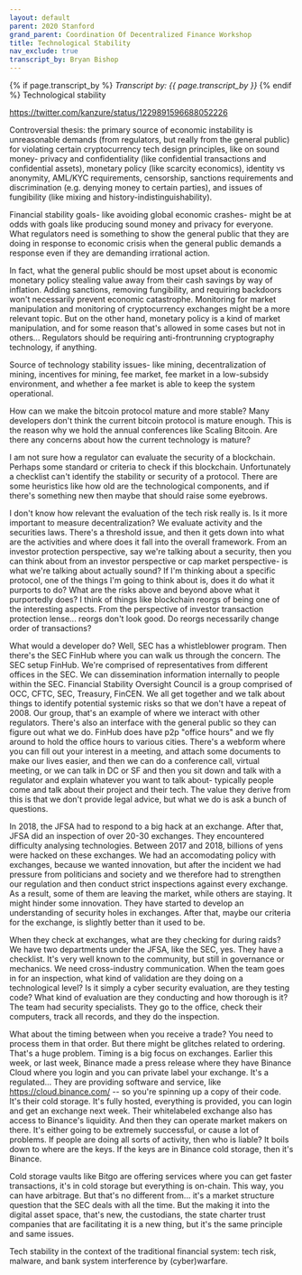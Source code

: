 ```yaml
---
layout: default
parent: 2020 Stanford
grand_parent: Coordination Of Decentralized Finance Workshop
title: Technological Stability
nav_exclude: true
transcript_by: Bryan Bishop
---
```


{% if page.transcript_by %} <i>Transcript by:
{{ page.transcript_by }}</i> {% endif %} Technological stability

<https://twitter.com/kanzure/status/1229891596688052226>

Controversial thesis: the primary source of economic instability is
unreasonable demands (from regulators, but really from the general
public) for violating certain cryptocurrency tech design principles,
like on sound money- privacy and confidentiality (like confidential
transactions and confidential assets), monetary policy (like scarcity
economics), identity vs anonymity, AML/KYC requirements, censorship,
sanctions requirements and discrimination (e.g. denying money to certain
parties), and issues of fungibility (like mixing and
history-indistinguishability).

Financial stability goals- like avoiding global economic crashes- might
be at odds with goals like producing sound money and privacy for
everyone. What regulators need is something to show the general public
that they are doing in response to economic crisis when the general
public demands a response even if they are demanding irrational action.

In fact, what the general public should be most upset about is economic
monetary policy stealing value away from their cash savings by way of
inflation. Adding sanctions, removing fungibility, and requiring
backdoors won't necessarily prevent economic catastrophe. Monitoring for
market manipulation and monitoring of cryptocurrency exchanges might be
a more relevant topic. But on the other hand, monetary policy is a kind
of market manipulation, and for some reason that's allowed in some cases
but not in others... Regulators should be requiring anti-frontrunning
cryptography technology, if anything.

Source of technology stability issues- like mining, decentralization of
mining, incentives for mining, fee market, fee market in a low-subsidy
environment, and whether a fee market is able to keep the system
operational.

How can we make the bitcoin protocol mature and more stable? Many
developers don't think the current bitcoin protocol is mature enough.
This is the reason why we hold the annual conferences like Scaling
Bitcoin. Are there any concerns about how the current technology is
mature?

I am not sure how a regulator can evaluate the security of a blockchain.
Perhaps some standard or criteria to check if this blockchain.
Unfortunately a checklist can't identify the stability or security of a
protocol. There are some heuristics like how old are the technological
components, and if there's something new then maybe that should raise
some eyebrows.

I don't know how relevant the evaluation of the tech risk really is. Is
it more important to measure decentralization? We evaluate activity and
the securities laws. There's a threshold issue, and then it gets down
into what are the activities and where does it fall into the overall
framework. From an investor protection perspective, say we're talking
about a security, then you can think about from an investor perspective
or cap market perspective- is what we're talking about actually sound?
If I'm thinking about a specific protocol, one of the things I'm going
to think about is, does it do what it purports to do? What are the risks
above and beyond above what it purportedly does? I think of things like
blockchain reorgs of being one of the interesting aspects. From the
perspective of investor transaction protection lense... reorgs don't
look good. Do reorgs necessarily change order of transactions?

What would a developer do? Well, SEC has a whistleblower program. Then
there's the SEC FinHub where you can walk us through the concern. The
SEC setup FinHub. We're comprised of representatives from different
offices in the SEC. We can dissemination information internally to
people within the SEC. Financial Stability Oversight Council is a group
comprised of OCC, CFTC, SEC, Treasury, FinCEN. We all get together and
we talk about things to identify potential systemic risks so that we
don't have a repeat of 2008. Our group, that's an example of where we
interact with other regulators. There's also an interface with the
general public so they can figure out what we do. FinHub does have p2p
"office hours" and we fly around to hold the office hours to various
cities. There's a webform where you can fill out your interest in a
meeting, and attach some documents to make our lives easier, and then we
can do a conference call, virtual meeting, or we can talk in DC or SF
and then you sit down and talk with a regulator and explain whatever you
want to talk about- typically people come and talk about their project
and their tech. The value they derive from this is that we don't provide
legal advice, but what we do is ask a bunch of questions.

In 2018, the JFSA had to respond to a big hack at an exchange. After
that, JFSA did an inspection of over 20-30 exchanges. They encountered
difficulty analysing technologies. Between 2017 and 2018, billions of
yens were hacked on these exchanges. We had an accomodating policy with
exchanges, because we wanted innovation, but after the incident we had
pressure from politicians and society and we therefore had to strengthen
our regulation and then conduct strict inspections against every
exchange. As a result, some of them are leaving the market, while others
are staying. It might hinder some innovation. They have started to
develop an understanding of security holes in exchanges. After that,
maybe our criteria for the exchange, is slightly better than it used to
be.

When they check at exchanges, what are they checking for during raids?
We have two departments under the JFSA, like the SEC, yes. They have a
checklist. It's very well known to the community, but still in
governance or mechanics. We need cross-industry communication. When the
team goes in for an inspection, what kind of validation are they doing
on a technological level? Is it simply a cyber security evaluation, are
they testing code? What kind of evaluation are they conducting and how
thorough is it? The team had security specialists. They go to the
office, check their computers, track all records, and they do the
inspection.

What about the timing between when you receive a trade? You need to
process them in that order. But there might be glitches related to
ordering. That's a huge problem. Timing is a big focus on exchanges.
Earlier this week, or last week, Binance made a press release where they
have Binance Cloud where you login and you can private label your
exchange. It's a regulated... They are providing software and service,
like <https://cloud.binance.com/> -- so you're spinning up a copy of
their code. It's their cold storage. It's fully hosted, everything is
provided, you can login and get an exchange next week. Their
whitelabeled exchange also has access to Binance's liquidity. And then
they can operate market makers on there. It's either going to be
extremely successful, or cause a lot of problems. If people are doing
all sorts of activity, then who is liable? It boils down to where are
the keys. If the keys are in Binance cold storage, then it's Binance.

Cold storage vaults like Bitgo are offering services where you can get
faster transactions, it's in cold storage but everything is on-chain.
This way, you can have arbitrage. But that's no different from... it's a
market structure question that the SEC deals with all the time. But the
making it into the digital asset space, that's new, the custodians, the
state charter trust companies that are facilitating it is a new thing,
but it's the same principle and same issues.

Tech stability in the context of the traditional financial system: tech
risk, malware, and bank system interference by (cyber)warfare.
